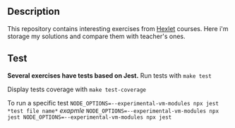## Description

This repository contains interesting exercises from [Hexlet](https://hexlet.io) courses. Here i'm storage my solutions and compare them with teacher's ones.

## Test

**Several exercises have tests based on Jest.**
Run tests with `make test`

Display tests coverage with `make test-coverage`

To run a specific test `NODE_OPTIONS=--experimental-vm-modules npx jest *test file name*`
*exapmle* `NODE_OPTIONS=--experimental-vm-modules npx jest NODE_OPTIONS=--experimental-vm-modules npx jest`
